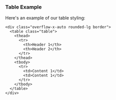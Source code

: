 ### Table Example

Here's an example of our table styling:

```
<div class="overflow-x-auto rounded-lg border">
  <table class="table">
    <thead>
      <tr>
        <th>Header 1</th>
        <th>Header 2</th>
      </tr>
    </thead>
    <tbody>
      <tr>
        <td>Content 1</td>
        <td>Content 1</td>
      </tr>
    </tbody>
  </table>
</div>
```
